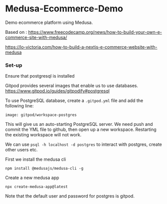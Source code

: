# Medusa-Ecommerce-Demo
Demo ecommerce platform using Medusa. 

Based on : https://www.freecodecamp.org/news/how-to-build-your-own-e-commerce-site-with-medusa/

https://lo-victoria.com/how-to-build-a-nextjs-e-commerce-website-with-medusa

### Set-up
Ensure that postgresql is installed

Gitpod provides several images that enable us to use databases. 
https://www.gitpod.io/guides/gitpodify#postgresql

To use PostgreSQL database, create a `.gitpod.yml` file and add the following line:
```YML
image: gitpod/workspace-postgres
```

This will give us an auto-starting PostgreSQL server. We need push and commit the YML file to github, then open up a new workspace. Restarting the existing workspace will not work. 

We can use `psql -h localhost -d postgres` to interact with postgres, create other users etc. 

First we install the medusa cli
```
npm install @medusajs/medusa-cli -g
```

Create a new medusa app
```
npx create-medusa-app@latest
```

Note that the default user and password for postgres is gitpod.